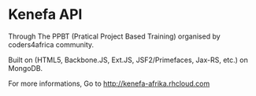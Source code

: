 Kenefa API
==========
Through The PPBT (Pratical Project Based Training) organised by coders4africa community.

Built on (HTML5, Backbone.JS, Ext.JS, JSF2/Primefaces, Jax-RS, etc.) on MongoDB.

 For more informations, Go to http://kenefa-afrika.rhcloud.com


